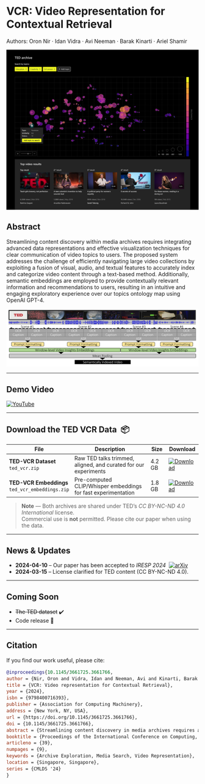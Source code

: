 # VCR: Video Representation for Contextual Retrieval
Authors: Oron Nir&nbsp;· Idan Vidra&nbsp;· Avi Neeman&nbsp;· Barak Kinarti&nbsp;· Ariel Shamir

![Our Topics-Map](https://github.com/oronnir/VCR/blob/main/ArchiveExplorer-04.png?raw=true "Our Topics-Map")

## Abstract
Streamlining content discovery within media archives requires integrating advanced data representations and effective visualization techniques for clear communication of video topics to users. The proposed system addresses the challenge of efficiently navigating large video collections by exploiting a fusion of visual, audio, and textual features to accurately index and categorize video content through a text-based method. Additionally, semantic embeddings are employed to provide contextually relevant information and recommendations to users, resulting in an intuitive and engaging exploratory experience over our topics ontology map using OpenAI GPT-4.

![Our text-based architecture](https://github.com/oronnir/VCR/blob/main/MethodArchitecture.png?raw=true "Text-based Video Embedding")

---

## Demo&nbsp;Video
[![YouTube](https://img.shields.io/badge/Watch%20on%20YouTube-FF0000?style=for-the-badge&logo=youtube&logoColor=white)](https://www.youtube.com/watch?v=28_3ntFX2Hs)

---

## Download the TED VCR Data&nbsp;&nbsp;📦
| File | Description | Size | Download |
|------|-------------|------|----------|
| **TED-VCR Dataset**<br>`ted_vcr.zip` | Raw TED talks trimmed, aligned, and curated for our experiments | 4.2 GB | [![Download](https://img.shields.io/badge/TED%20Dataset-DOWNLOAD-blue?style=for-the-badge&logo=google-drive&logoColor=white)](https://drive.google.com/uc?export=download&id=1GrxniS1eZch-tUrwex01SpvwX8qrH9uZ) |
| **TED-VCR Embeddings**<br>`ted_vcr_embeddings.zip` | Pre-computed CLIP/Whisper embeddings for fast experimentation | 1.8 GB | [![Download](https://img.shields.io/badge/Embeddings-DOWNLOAD-8E44AD?style=for-the-badge&logo=google-drive&logoColor=white)](https://drive.google.com/uc?export=download&id=1GsrmLP5g0uFfHt4tr4qzs3iTwB8eR-FB) |

> **Note** — Both archives are shared under TED’s *CC BY-NC-ND 4.0 International* license.  
> Commercial use is **not** permitted. Please cite our paper when using the data.

---

## News & Updates
- **2024-04-10** – Our paper has been accepted to *IRESP 2024* &nbsp;[![arXiv](https://img.shields.io/badge/arXiv-2402.07466-b31b1b.svg)](https://arxiv.org/abs/2402.07466)  
- **2024-03-15** – License clarified for TED content (CC BY-NC-ND 4.0).

---

## Coming Soon
- ~~The TED dataset~~ ✔️
- Code release 🎉

---

## Citation
If you find our work useful, please cite:

```bibtex
@inproceedings{10.1145/3661725.3661766,
author = {Nir, Oron and Vidra, Idan and Neeman, Avi and Kinarti, Barak and Shamir, Ariel},
title = {VCR: Video representation for Contextual Retrieval},
year = {2024},
isbn = {9798400716393},
publisher = {Association for Computing Machinery},
address = {New York, NY, USA},
url = {https://doi.org/10.1145/3661725.3661766},
doi = {10.1145/3661725.3661766},
abstract = {Streamlining content discovery in media archives requires advanced data representations and effective visualization techniques for clear communication of video topics to users. The proposed system addresses the challenge of efficiently navigating large video collections by exploiting a fusion of visual, audio, and textual features to accurately index and categorize video content through a text-based method. Additionally, semantic embeddings are employed to provide contextually relevant information and recommendations to users, resulting in an intuitive and engaging exploratory experience over our topics ontology map using LLMs (GitHub).},
booktitle = {Proceedings of the International Conference on Computing, Machine Learning and Data Science},
articleno = {39},
numpages = {9},
keywords = {Archive Exploration, Media Search, Video Representation},
location = {Singapore, Singapore},
series = {CMLDS '24}
}
